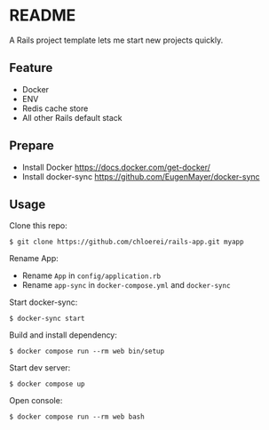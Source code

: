 # README

A Rails project template lets me start new projects quickly.

## Feature

- Docker
- ENV
- Redis cache store
- All other Rails default stack

## Prepare

- Install Docker https://docs.docker.com/get-docker/
- Install docker-sync https://github.com/EugenMayer/docker-sync

## Usage

Clone this repo:

```
$ git clone https://github.com/chloerei/rails-app.git myapp
```

Rename App:

- Rename `App` in `config/application.rb`
- Rename `app-sync` in `docker-compose.yml` and `docker-sync`

Start docker-sync:

```
$ docker-sync start
```

Build and install dependency:

```
$ docker compose run --rm web bin/setup
```

Start dev server:

```
$ docker compose up
```

Open console:

```
$ docker compose run --rm web bash
```
